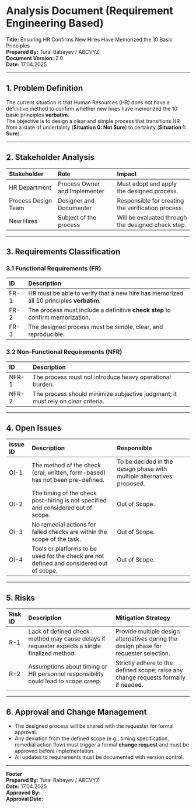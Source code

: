 # Analysis Document (Requirement Engineering Based)

**Title:** Ensuring HR Confirms New Hires Have Memorized the 10 Basic Principles  
**Prepared By:** Tural Babayev / ABCVYZ  
**Document Version:** 2.0  
**Date:** 17.04.2025

---

## 1. Problem Definition

The current situation is that Human Resources (HR) does not have a definitive method to confirm whether new hires have memorized the 10 basic principles **verbatim**.  
The objective is to design a clear and simple process that transitions HR from a state of uncertainty (**Situation 0: Not Sure**) to certainty (**Situation 1: Sure**).

---

## 2. Stakeholder Analysis

| Stakeholder | Role | Impact |
|:------------|:-----|:-------|
| HR Department | Process Owner and Implementer | Must adopt and apply the designed process. |
| Process Design Team | Designer and Documenter | Responsible for creating the verification process. |
| New Hires | Subject of the process | Will be evaluated through the designed check step. |

---

## 3. Requirements Classification

### 3.1 Functional Requirements (FR)

| ID | Description |
|:--|:------------|
| FR-1 | HR must be able to verify that a new hire has memorized all 10 principles **verbatim**. |
| FR-2 | The process must include a definitive **check step** to confirm memorization. |
| FR-3 | The designed process must be simple, clear, and reproducible. |

### 3.2 Non-Functional Requirements (NFR)

| ID | Description |
|:--|:------------|
| NFR-1 | The process must not introduce heavy operational burden. |
| NFR-2 | The process should minimize subjective judgment; it must rely on clear criteria. |

---

## 4. Open Issues

| Issue ID | Description | Responsible |
|:--------|:------------|:-------------|
| OI-1 | The method of the check (oral, written, form-based) has not been pre-defined. | To be decided in the design phase with multiple alternatives proposed. |
| OI-2 | The timing of the check post-hiring is not specified and considered out of scope. | Out of Scope. |
| OI-3 | No remedial actions for failed checks are within the scope of the task. | Out of Scope. |
| OI-4 | Tools or platforms to be used for the check are not defined and considered out of scope. | Out of Scope. |

---

## 5. Risks

| Risk ID | Description | Mitigation Strategy |
|:-------|:------------|:---------------------|
| R-1 | Lack of defined check method may cause delays if requester expects a single finalized method. | Provide multiple design alternatives during the design phase for requester selection. |
| R-2 | Assumptions about timing or HR personnel responsibility could lead to scope creep. | Strictly adhere to the defined scope; raise any change requests formally if needed. |

---

## 6. Approval and Change Management

- The designed process will be shared with the requester for formal approval.
- Any deviation from the defined scope (e.g., timing specification, remedial action flow) must trigger a formal **change request** and must be approved before implementation.
- All updates to requirements must be documented with version control.

---

**Footer**  
**Prepared By:** Tural Babayev / ABCVYZ  
**Date:** 17.04.2025  
**Approved By:**  
**Approval Date:**
